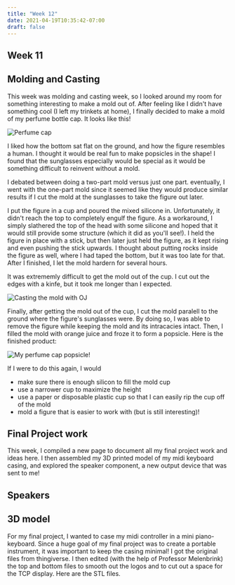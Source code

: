 ```yaml
---
title: "Week 12"
date: 2021-04-19T10:35:42-07:00
draft: false
---
```


## Week 11

## Molding and Casting

This week was molding and casting week, so I looked around my room for something interesting to make a mold out of. After feeling like I didn't have something cool (I left my trinkets at home), I finally decided to make a mold of my perfume bottle cap. It looks like this! 

![Perfume cap](IMG_7223.jpg)

I liked how the bottom sat flat on the ground, and how the figure resembles a human. I thought it would be real fun to make popsicles in the shape! I found that the sunglasses especially would be special as it would be something difficult to reinvent without a mold.

I debated between doing a two-part mold versus just one part. eventually, I went with the one-part mold since it seemed like they would produce similar results if I cut the mold at the sunglasses to take the figure out later.

I put the figure in a cup and poured the mixed silicone in. Unfortunately, it didn't reach the top to completely engulf the figure. As a workaround, I simply slathered the top of the head with some silicone and hoped that it would still provide some structure (which it did as you'll see!). I held the figure in place with a stick, but then later just held the figure, as it kept rising and even pushing the stick upwards. I thought about putting rocks inside the figure as well, where I had taped the bottom, but it was too late for that. After I finished, I let the mold hardern for several hours.

It was extrememly difficult to get the mold out of the cup. I cut out the edges with a kinfe, but it took me longer than I expected.

![Casting the mold with OJ](IMG_7223.jpg)

Finally, after getting the mold out of the cup, I cut the mold paralell to the ground where the figure's sunglasses were. By doing so, I was able to remove the figure while keeping the mold and its intracacies intact. Then, I filled the mold with orange juice and froze it to form a popsicle. Here is the finished product:

![My perfume cap popsicle!](IMG_7223.jpg)

If I were to do this again, I would 
- make sure there is enough silicon to fill the mold cup
- use a narrower cup to maximize the height
- use a paper or disposable plastic cup so that I can easily rip the cup off of the mold
- mold a figure that is easier to work with (but is still interesting)!

## Final Project work

This week, I compiled a new page to document all my final project work and ideas here. I then assembled my 3D printed model of my midi keyboard casing, and explored the speaker component, a new output device that was sent to me!

## Speakers


## 3D model

For my final project, I wanted to case my midi controller in a mini piano-keyboard. Since a huge goal of my final project was to create a portable instrument, it was important to keep the casing minimal! I got the original files from thingiverse. I then edited (with the help of Professor Melenbrink) the top and bottom files to smooth out the logos and to cut out a space for the TCP display. Here are the STL files. 